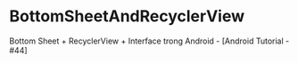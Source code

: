 # BottomSheetAndRecyclerView
Bottom Sheet + RecyclerView + Interface trong Android - [Android Tutorial - #44]